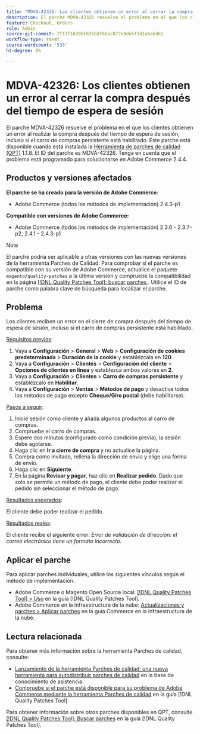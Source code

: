 ```yaml
---
title: "MDVA-42326: Los clientes obtienen un error al cerrar la compra después del tiempo de espera de sesión"
description: El parche MDVA-42326 resuelve el problema en el que los clientes obtienen un error al realizar la compra después del tiempo de espera de sesión, incluso si el carro de compras persistente está habilitado. Este parche está disponible cuando está instalada la [Quality Patches Tool (QPT)](https://experienceleague.adobe.com/en/docs/commerce-knowledge-base/kb/announcements/commerce-announcements/magento-quality-patches-released-new-tool-to-self-serve-quality-patches) 1.1.8. El ID del parche es MDVA-42326. Tenga en cuenta que el problema está programado para solucionarse en Adobe Commerce 2.4.4.
feature: Checkout, Orders
role: Admin
source-git-commit: 7f17f1b286f635b8f65ac877e9de5f1d1a6a6461
workflow-type: tm+mt
source-wordcount: '533'
ht-degree: 0%

---
```


# MDVA-42326: Los clientes obtienen un error al cerrar la compra después del tiempo de espera de sesión

El parche MDVA-42326 resuelve el problema en el que los clientes obtienen un error al realizar la compra después del tiempo de espera de sesión, incluso si el carro de compras persistente está habilitado. Este parche está disponible cuando está instalada la [Herramienta de parches de calidad (QPT)](https://experienceleague.adobe.com/en/docs/commerce-knowledge-base/kb/announcements/commerce-announcements/magento-quality-patches-released-new-tool-to-self-serve-quality-patches) 1.1.8. El ID del parche es MDVA-42326. Tenga en cuenta que el problema está programado para solucionarse en Adobe Commerce 2.4.4.

## Productos y versiones afectados

**El parche se ha creado para la versión de Adobe Commerce:**

* Adobe Commerce (todos los métodos de implementación) 2.4.3-p1

**Compatible con versiones de Adobe Commerce:**

* Adobe Commerce (todos los métodos de implementación) 2.3.6 - 2.3.7-p2, 2.4.1 - 2.4.3-p1

>[!NOTE]
>
>El parche podría ser aplicable a otras versiones con las nuevas versiones de la herramienta Parches de Calidad. Para comprobar si el parche es compatible con su versión de Adobe Commerce, actualice el paquete `magento/quality-patches` a la última versión y compruebe la compatibilidad en la página [[!DNL Quality Patches Tool]: buscar parches ](https://experienceleague.adobe.com/en/docs/commerce-knowledge-base/kb/announcements/commerce-announcements/magento-quality-patches-released-new-tool-to-self-serve-quality-patches). Utilice el ID de parche como palabra clave de búsqueda para localizar el parche.

## Problema

Los clientes reciben un error en el cierre de compra después del tiempo de espera de sesión, incluso si el carro de compras persistente está habilitado.

<u>Requisitos previos</u>:

1. Vaya a **Configuración** > **General** > **Web** > **Configuración de cookies predeterminada** > **Duración de la cookie** y establézcala en **120**.
1. Vaya a **Configuración** > **Clientes** > **Configuración del cliente** > **Opciones de clientes en línea** y establezca ambos valores en **2**.
1. Vaya a **Configuración** > **Clientes** > **Carro de compras persistente** y establézcalo en **Habilitar**.
1. Vaya a **Configuración** > **Ventas** > **Métodos de pago** y desactive todos los métodos de pago excepto **Cheque/Giro postal** (debe habilitarse).

<u>Pasos a seguir</u>:

1. Inicie sesión como cliente y añada algunos productos al carro de compras.
1. Compruebe el carro de compras.
1. Espere dos minutos (configurado como condición previa); la sesión debe agotarse.
1. Haga clic en **Ir a cierre de compra** y no actualice la página.
1. Compra como invitado, rellena la dirección de envío y elige una forma de envío.
1. Haga clic en **Siguiente**.
1. En la página **Revisar y pagar**, haz clic en **Realizar pedido**. Dado que solo se permite un método de pago, el cliente debe poder realizar el pedido sin seleccionar el método de pago.

<u>Resultados esperados</u>:

El cliente debe poder realizar el pedido.

<u>Resultados reales</u>:

El cliente recibe el siguiente error: *Error de validación de dirección: el correo electrónico tiene un formato incorrecto*.

## Aplicar el parche

Para aplicar parches individuales, utilice los siguientes vínculos según el método de implementación:

* Adobe Commerce o Magento Open Source local: [[!DNL Quality Patches Tool] > Uso](/help/tools/quality-patches-tool/usage.md) en la guía [!DNL Quality Patches Tool].
* Adobe Commerce en la infraestructura de la nube: [Actualizaciones y parches > Aplicar parches](https://experienceleague.adobe.com/docs/commerce-cloud-service/user-guide/develop/upgrade/apply-patches.html) en la guía Commerce en la infraestructura de la nube.

## Lectura relacionada

Para obtener más información sobre la herramienta Parches de calidad, consulte:

* [Lanzamiento de la herramienta Parches de calidad: una nueva herramienta para autodistribuir parches de calidad](https://experienceleague.adobe.com/en/docs/commerce-knowledge-base/kb/announcements/commerce-announcements/magento-quality-patches-released-new-tool-to-self-serve-quality-patches) en la base de conocimiento de asistencia.
* [Compruebe si el parche está disponible para su problema de Adobe Commerce mediante la herramienta Parches de calidad](/help/tools/quality-patches-tool/patches-available-in-qpt/check-patch-for-magento-issue-with-magento-quality-patches.md) en la guía [!DNL Quality Patches Tool].

Para obtener información sobre otros parches disponibles en QPT, consulte [[!DNL Quality Patches Tool]: Buscar parches](https://experienceleague.adobe.com/tools/commerce-quality-patches/index.html) en la guía [!DNL Quality Patches Tool].
